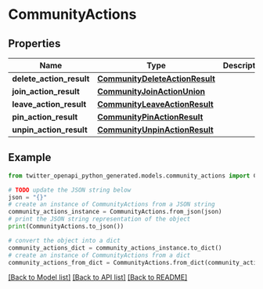 # CommunityActions


## Properties

Name | Type | Description | Notes
------------ | ------------- | ------------- | -------------
**delete_action_result** | [**CommunityDeleteActionResult**](CommunityDeleteActionResult.md) |  | [optional] 
**join_action_result** | [**CommunityJoinActionUnion**](CommunityJoinActionUnion.md) |  | [optional] 
**leave_action_result** | [**CommunityLeaveActionResult**](CommunityLeaveActionResult.md) |  | [optional] 
**pin_action_result** | [**CommunityPinActionResult**](CommunityPinActionResult.md) |  | [optional] 
**unpin_action_result** | [**CommunityUnpinActionResult**](CommunityUnpinActionResult.md) |  | [optional] 

## Example

```python
from twitter_openapi_python_generated.models.community_actions import CommunityActions

# TODO update the JSON string below
json = "{}"
# create an instance of CommunityActions from a JSON string
community_actions_instance = CommunityActions.from_json(json)
# print the JSON string representation of the object
print(CommunityActions.to_json())

# convert the object into a dict
community_actions_dict = community_actions_instance.to_dict()
# create an instance of CommunityActions from a dict
community_actions_from_dict = CommunityActions.from_dict(community_actions_dict)
```
[[Back to Model list]](../README.md#documentation-for-models) [[Back to API list]](../README.md#documentation-for-api-endpoints) [[Back to README]](../README.md)


